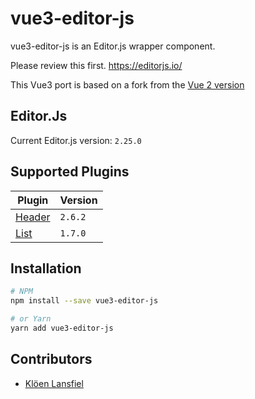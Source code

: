 # vue3-editor-js

vue3-editor-js is an Editor.js wrapper component.

Please review this first. https://editorjs.io/

This Vue3 port is based on a fork from the [Vue 2 version](https://github.com/ChangJoo-Park/vue-editor-js)

## Editor.Js

Current Editor.js version: `2.25.0`

## Supported Plugins

| Plugin                                                  | Version  |
|---------------------------------------------------------|----------|
| [Header](https://github.com/editor-js/header)           | `2.6.2`  |
| [List](https://github.com/editor-js/list)               | `1.7.0`  |


## Installation

```bash
# NPM
npm install --save vue3-editor-js

# or Yarn
yarn add vue3-editor-js
```

## Contributors

- [Klöen Lansfiel](https://github.com/Kloen)

